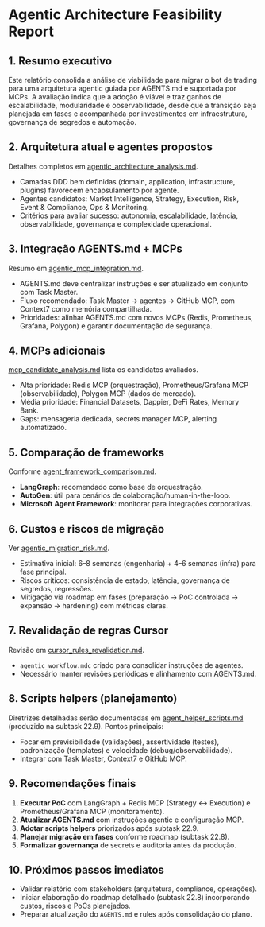 # Agentic Architecture Feasibility Report

## 1. Resumo executivo

Este relatório consolida a análise de viabilidade para migrar o bot de
trading para uma arquitetura agentic guiada por AGENTS.md e suportada por
MCPs. A avaliação indica que a adoção é viável e traz ganhos de
escalabilidade, modularidade e observabilidade, desde que a transição seja
planejada em fases e acompanhada por investimentos em infraestrutura,
governança de segredos e automação.

## 2. Arquitetura atual e agentes propostos

Detalhes completos em [agentic_architecture_analysis.md](mdc:docs/architecture/agentic_architecture_analysis.md).

- Camadas DDD bem definidas (domain, application, infrastructure,
  plugins) favorecem encapsulamento por agente.
- Agentes candidatos: Market Intelligence, Strategy, Execution, Risk,
  Event & Compliance, Ops & Monitoring.
- Critérios para avaliar sucesso: autonomia, escalabilidade, latência,
  observabilidade, governança e complexidade operacional.

## 3. Integração AGENTS.md + MCPs

Resumo em [agentic_mcp_integration.md](mdc:docs/architecture/agentic_mcp_integration.md).

- AGENTS.md deve centralizar instruções e ser atualizado em conjunto com
  Task Master.
- Fluxo recomendado: Task Master → agentes → GitHub MCP, com Context7 como
  memória compartilhada.
- Prioridades: alinhar AGENTS.md com novos MCPs (Redis, Prometheus,
  Grafana, Polygon) e garantir documentação de segurança.

## 4. MCPs adicionais

[mcp_candidate_analysis.md](mdc:docs/architecture/mcp_candidate_analysis.md)
lista os candidatos avaliados.

- Alta prioridade: Redis MCP (orquestração), Prometheus/Grafana MCP
  (observabilidade), Polygon MCP (dados de mercado).
- Média prioridade: Financial Datasets, Dappier, DeFi Rates, Memory Bank.
- Gaps: mensageria dedicada, secrets manager MCP, alerting automatizado.

## 5. Comparação de frameworks

Conforme [agent_framework_comparison.md](mdc:docs/architecture/agent_framework_comparison.md).

- **LangGraph**: recomendado como base de orquestração.
- **AutoGen**: útil para cenários de colaboração/human-in-the-loop.
- **Microsoft Agent Framework**: monitorar para integrações corporativas.

## 6. Custos e riscos de migração

Ver [agentic_migration_risk.md](mdc:docs/architecture/agentic_migration_risk.md).

- Estimativa inicial: 6–8 semanas (engenharia) + 4–6 semanas (infra) para
  fase principal.
- Riscos críticos: consistência de estado, latência, governança de
  segredos, regressões.
- Mitigação via roadmap em fases (preparação → PoC controlada → expansão →
  hardening) com métricas claras.

## 7. Revalidação de regras Cursor

Revisão em [cursor_rules_revalidation.md](mdc:docs/architecture/cursor_rules_revalidation.md).

- `agentic_workflow.mdc` criado para consolidar instruções de agentes.
- Necessário manter revisões periódicas e alinhamento com AGENTS.md.

## 8. Scripts helpers (planejamento)

Diretrizes detalhadas serão documentadas em [agent_helper_scripts.md](mdc:docs/architecture/agent_helper_scripts.md)
(produzido na subtask 22.9). Pontos principais:

- Focar em previsibilidade (validações), assertividade (testes),
  padronização (templates) e velocidade (debug/observabilidade).
- Integrar com Task Master, Context7 e GitHub MCP.

## 9. Recomendações finais

1. **Executar PoC** com LangGraph + Redis MCP (Strategy ↔ Execution) e
   Prometheus/Grafana MCP (monitoramento).
2. **Atualizar AGENTS.md** com instruções agentic e configuração MCP.
3. **Adotar scripts helpers** priorizados após subtask 22.9.
4. **Planejar migração em fases** conforme roadmap (subtask 22.8).
5. **Formalizar governança** de secrets e auditoria antes da produção.

## 10. Próximos passos imediatos

- Validar relatório com stakeholders (arquitetura, compliance, operações).
- Iniciar elaboração do roadmap detalhado (subtask 22.8) incorporando
  custos, riscos e PoCs planejados.
- Preparar atualização do `AGENTS.md` e rules após consolidação do plano.


